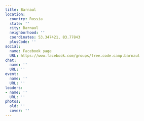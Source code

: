```yaml
---
title: Barnaul
location:
  country: Russia
  state: ''
  city: Barnaul
  neighborhood: ''
  coordinates: 53.347421, 83.77843
  plusCode: ''
social:
  name: Facebook page
  URL: https://www.facebook.com/groups/free.code.camp.barnaul
chat:
  name: ''
  URL: ''
event:
  name: ''
  URL: ''
leaders:
- name: ''
  URL: ''
photos:
  old: ''
  cover: ''
---
```

